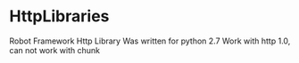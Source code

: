 # HttpLibraries
Robot Framework Http Library
Was written for python 2.7
Work with http 1.0, can not work with chunk
